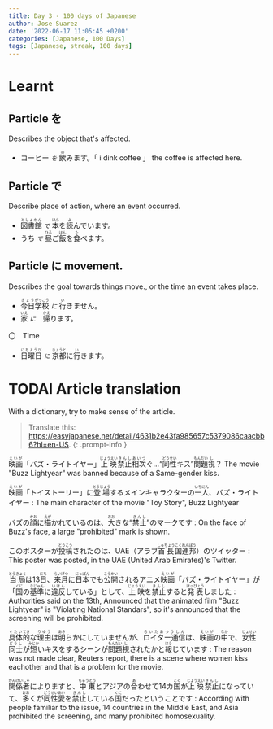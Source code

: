 ```yaml
---
title: Day 3 - 100 days of Japanese
author: Jose Suarez
date: '2022-06-17 11:05:45 +0200'
categories: [Japanese, 100 Days]
tags: [Japanese, streak, 100 days]
---
```

# Learnt

## Particle を
Describes the object that's affected.

* コーヒー _`を`_ <ruby>飲<rp>(</rp><rt>の</rt><rp>)</rp></ruby>みます。「 i dink coffee 」 the coffee is affected here.

## Particle で
Describe place of action, where an event occurred.

* <ruby>図書館<rp>(</rp><rt>としょかん</rt><rp>)</rp></ruby> _`で`_ <ruby>本<rp>(</rp><rt>ほん</rt><rp>)</rp></ruby>を<ruby>読<rp>(</rp><rt>よ</rt><rp>)</rp></ruby>んでいます。
* うち _`で`_ <ruby>昼<rp>(</rp><rt>ひる</rt><rp>)</rp></ruby>ご<ruby>飯<rp>(</rp><rt>はん</rt><rp>)</rp></ruby>を<ruby>食<rp>(</rp><rt>た</rt><rp>)</rp></ruby>べます。

## Particle に movement.
Describes the goal towards things move., or the time an event takes place.

* <ruby>今日<rp>(</rp><rt>きょう</rt><rp>)</rp></ruby><ruby>学校<rp>(</rp><rt>がっこう</rt><rp>)</rp></ruby> _`に`_ <ruby>行<rp>(</rp><rt>い</rt><rp>)</rp></ruby>きません。
* <ruby>家<rp>(</rp><rt>いえ</rt><rp>)</rp></ruby> _`に`_　<ruby>帰<rp>(</rp><rt>かえ</rt><rp>)</rp></ruby>ります。

〇　Time

* <ruby>日曜日<rp>(</rp><rt>にちようび</rt><rp>)</rp></ruby> _`に`_ <ruby>京都<rp>(</rp><rt>きょうと</rt><rp>)</rp></ruby>に<ruby>行<rp>(</rp><rt>い</rt><rp>)</rp></ruby>きます。


# TODAI Article translation
With a dictionary, try to make sense of the article.

> Translate this: https://easyjapanese.net/detail/4631b2e43fa985657c5379086caacbb6?hl=en-US.
{: .prompt-info }


<ruby>映画<rp>(</rp><rt>えいが</rt><rp>)</rp></ruby>「バズ・ライトイヤー」<ruby>上映<rp>(</rp><rt>じょうえい</rt><rp>)</rp></ruby><ruby>禁止<rp>(</rp><rt>きんし</rt><rp>)</rp></ruby><ruby>相次<rp>(</rp><rt>あいつ</rt><rp>)</rp></ruby>ぐ…“<ruby>同性<rp>(</rp><rt>どうせい</rt><rp>)</rp></ruby>キス”<ruby>問題<rp>(</rp><rt>もんだい</rt><rp>)</rp></ruby><ruby>視<rp>(</rp><rt>し</rt><rp>)</rp></ruby>？ 
The movie "Buzz Lightyear" was banned because of a Same-gender kiss.


<ruby>映画<rp>(</rp><rt>えいが</rt><rp>)</rp></ruby>「トイストーリー」に<ruby>登場<rp>(</rp><rt>とうじょう</rt><rp>)</rp></ruby>するメインキャラクターの<ruby>一<rp>(</rp><rt>いち</rt><rp>)</rp></ruby><ruby>人<rp>(</rp><rt>にん</rt><rp>)</rp></ruby>、バズ・ライトイヤー
: The main character of the movie "Toy Story", Buzz Lightyear

バズの<ruby>顔<rp>(</rp><rt>かお</rt><rp>)</rp></ruby>に<ruby>描<rp>(</rp><rt>えが</rt><rp>)</rp></ruby>かれているのは、<ruby>大<rp>(</rp><rt>おお</rt><rp>)</rp></ruby>きな“<ruby>禁止<rp>(</rp><rt>きんし</rt><rp>)</rp></ruby>”のマークです 
: On the face of Buzz's face, a large "prohibited" mark is shown.

このポスターが<ruby>投稿<rp>(</rp><rt>とうこう</rt><rp>)</rp></ruby>されたのは、UAE（アラブ<ruby>首長<rp>(</rp><rt>しゅちょう</rt><rp>)</rp></ruby><ruby>国<rp>(</rp><rt>こく</rt><rp>)</rp></ruby><ruby>連邦<rp>(</rp><rt>れんぽう</rt><rp>)</rp></ruby>）のツイッター 
: This poster was posted, in the UAE (United Arab Emirates)'s Twitter.

<ruby>当局<rp>(</rp><rt>とうきょく</rt><rp>)</rp></ruby>は13<ruby>日<rp>(</rp><rt>にち</rt><rp>)</rp></ruby>、<ruby>来月<rp>(</rp><rt>らいげつ</rt><rp>)</rp></ruby>に<ruby>日本<rp>(</rp><rt>にっぽん</rt><rp>)</rp></ruby>でも<ruby>公開<rp>(</rp><rt>こうかい</rt><rp>)</rp></ruby>されるアニメ<ruby>映画<rp>(</rp><rt>えいが</rt><rp>)</rp></ruby>「バズ・ライトイヤー」が「<ruby>国<rp>(</rp><rt>くに</rt><rp>)</rp></ruby>の<ruby>基準<rp>(</rp><rt>きじゅん</rt><rp>)</rp></ruby>に<ruby>違反<rp>(</rp><rt>いはん</rt><rp>)</rp></ruby>している」として、<ruby>上映<rp>(</rp><rt>じょうえい</rt><rp>)</rp></ruby>を<ruby>禁止<rp>(</rp><rt>きんし</rt><rp>)</rp></ruby>すると<ruby>発表<rp>(</rp><rt>はっぴょう</rt><rp>)</rp></ruby>しました
: Authorities said on the 13th, Announced that the animated film "Buzz Lightyear" is "Violating National Standars", so it's announced that the screening will be prohibited.

<ruby>具体<rp>(</rp><rt>ぐたい</rt><rp>)</rp></ruby><ruby>的<rp>(</rp><rt>てき</rt><rp>)</rp></ruby>な<ruby>理由<rp>(</rp><rt>りゆう</rt><rp>)</rp></ruby>は<ruby>明<rp>(</rp><rt>あき</rt><rp>)</rp></ruby>らかにしていませんが、<ruby>ロイター通信<rp>(</rp><rt>ろいたあつうしん</rt><rp>)</rp></ruby>は、<ruby>映画<rp>(</rp><rt>えいが</rt><rp>)</rp></ruby>の<ruby>中<rp>(</rp><rt>なか</rt><rp>)</rp></ruby>で、<ruby>女性<rp>(</rp><rt>じょせい</rt><rp>)</rp></ruby><ruby>同士<rp>(</rp><rt>どうし</rt><rp>)</rp></ruby>が<ruby>短<rp>(</rp><rt>みじか</rt><rp>)</rp></ruby>いキスをするシーンが<ruby>問題<rp>(</rp><rt>もんだい</rt><rp>)</rp></ruby><ruby>視<rp>(</rp><rt>し</rt><rp>)</rp></ruby>されたかと<ruby>報<rp>(</rp><rt>ほう</rt><rp>)</rp></ruby>じています 
: The reason was not made clear, Reuters report, there is a scene where women kiss eachother and that is a problem for the movie.

<ruby>関係<rp>(</rp><rt>かんけい</rt><rp>)</rp></ruby><ruby>者<rp>(</rp><rt>しゃ</rt><rp>)</rp></ruby>によりますと、<ruby>中東<rp>(</rp><rt>ちゅうとう</rt><rp>)</rp></ruby>とアジアの<ruby>合<rp>(</rp><rt>あ</rt><rp>)</rp></ruby>わせて14カ<ruby>国<rp>(</rp><rt>こく</rt><rp>)</rp></ruby>が<ruby>上映<rp>(</rp><rt>じょうえい</rt><rp>)</rp></ruby><ruby>禁止<rp>(</rp><rt>きんし</rt><rp>)</rp></ruby>になっていて、<ruby>多<rp>(</rp><rt>おお</rt><rp>)</rp></ruby>くが<ruby>同性愛<rp>(</rp><rt>どうせいあい</rt><rp>)</rp></ruby>を<ruby>禁止<rp>(</rp><rt>きんし</rt><rp>)</rp></ruby>している<ruby>国<rp>(</rp><rt>くに</rt><rp>)</rp></ruby>だったということです 
: According with people familiar to the issue, 14 countries in the Middle East, and Asia prohibited the screening, and many prohibited homosexuality.